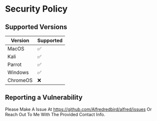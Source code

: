 # Security Policy

## Supported Versions



| Version | Supported          |
| ------- | ------------------ |
| MacOS   | :white_check_mark: |
| Kali    | :white_check_mark: |
| Parrot  | :white_check_mark: |
| Windows | :white_check_mark: |
| ChromeOS| :x:

## Reporting a Vulnerability

Please Make A Issue At https://github.com/Alfredredbird/alfred/issues Or Reach Out To Me With The Provided Contact Info.
